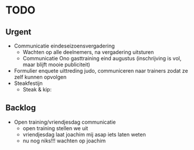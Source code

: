 # TODO
## Urgent
- Communicatie eindeseizoensvergadering
	- Wachten op alle deelnemers, na vergadering uitsturen
	- Communicatie Ono gasttraining eind augustus (inschrijving is vol, maar blijft mooie publiciteit)
- Formulier enquete uittreding judo, communiceren naar trainers zodat ze zelf kunnen opvolgen
- Steakfestijn
	- Steak & kip:  

## Backlog
- Open training/vriendjesdag communicatie
	- open training stellen we uit
	- vriendjesdag laat joachim mij asap iets laten weten
	- nu nog niks!!! wachten op joachim
<!--stackedit_data:
eyJoaXN0b3J5IjpbMjE1MDc2NDMzLC0zNDY3NzM4OTgsMTY5OD
c3NjA5NywxNjk4Nzc2MDk3LDE4NTA3NTAwODMsMTQ1ODM5ODg0
NCwtMzU1NDE1MzI2LDQzMTQ3OTc4LC0yMTE3MDA4MjE5LDcwOD
I4Njg1OCwxNTY0NTAzNDMxXX0=
-->